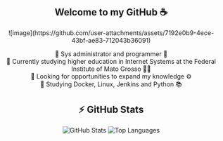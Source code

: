<h2 align="center">Welcome to my GitHub ☕</h2>
<center>![image](https://github.com/user-attachments/assets/7192e0b9-4ece-43bf-ae83-712043b36091)</center>

<div align="center">
  <ul style="list-style-type: none; padding: 0;">
    <li>🔹 Sys administrator and programmer 🐧</li>
    <li>🔹 Currently studying higher education in Internet Systems at the Federal Institute of Mato Grosso 👨‍🏫</li>
    <li>🔹 Looking for opportunities to expand my knowledge ⚙️</li>
    <li>🔹 Studying Docker, Linux, Jenkins and Python 📚</li>
  </ul>
</div>

<h2 align="center">⚡ GitHub Stats</h2>

<div align="center" class="myWrapper">
  <img src="https://github-readme-stats.vercel.app/api?username=andradesysadmin&show_icons=true&theme=calm_pink" alt="GitHub Stats">
  <img src="https://github-readme-stats.vercel.app/api/top-langs/?username=andradesysadmin&hide_progress=true&theme=calm_pink" alt="Top Languages">
</div>


